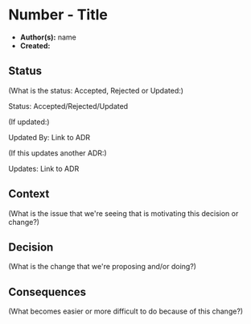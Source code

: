 # Number - Title

- **Author(s):** name <email>
- **Created:** <date>

## Status

(What is the status: Accepted, Rejected or Updated:)

Status: Accepted/Rejected/Updated

(If updated:)

Updated By: Link to ADR

(If this updates another ADR:)

Updates: Link to ADR

## Context

(What is the issue that we're seeing that is motivating this decision or change?)

## Decision

(What is the change that we're proposing and/or doing?)

## Consequences

(What becomes easier or more difficult to do because of this change?)
